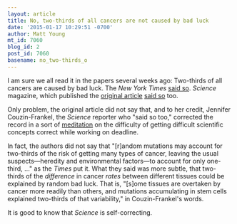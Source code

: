 ```yaml
---
layout: article
title: No, two-thirds of all cancers are not caused by bad luck
date: '2015-01-17 10:29:51 -0700'
author: Matt Young
mt_id: 7060
blog_id: 2
post_id: 7060
basename: no_two-thirds_o
---
```

I am sure we all read it in the papers several weeks ago: Two-thirds of all cancers are caused by bad luck. The _New York Times_ [said so](http://www.nytimes.com/2015/01/06/health/cancers-random-assault.html). _Science_ magazine, which published the [original article](http://www.sciencemag.org/content/347/6217/78.full) [said so](http://www.sciencemag.org/content/347/6217/12.full) too. 

Only problem, the original article did not say that, and to her credit, Jennifer Couzin-Frankel, the _Science_ reporter who "said so too," corrected the record in a sort of [meditation](http://news.sciencemag.org/biology/2015/01/bad-luck-and-cancer-science-reporter-s-reflections-controversial-story) on the difficulty of getting difficult scientific concepts correct while working on deadline.

In fact, the authors did not say that "\[r\]andom mutations may account for two-thirds of the risk of getting many types of cancer, leaving the usual suspects&mdash;heredity and environmental factors&mdash;to account for only one-third, ..." as the _Times_ put it. What they said was more subtle, that two-thirds of the _difference_ in cancer _rates_ between different tissues could be explained by random bad luck. That is, "\[s\]ome tissues are overtaken by cancer more readily than others, and mutations accumulating in stem cells explained two-thirds of that variability," in Couzin-Frankel's words.

It is good to know that _Science_ is self-correcting.
